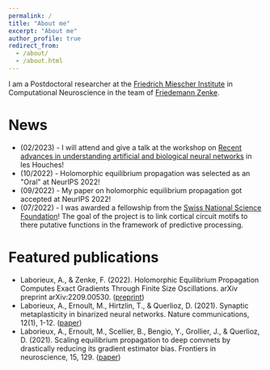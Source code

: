 ```yaml
---
permalink: /
title: "About me"
excerpt: "About me"
author_profile: true
redirect_from: 
  - /about/
  - /about.html
---
```

I am a Postdoctoral researcher at the [Friedrich Miescher Institute](https://fmi.ch) in Computational Neuroscience in the team of [Friedemann Zenke](https://zenkelab.org).

# News

  * (02/2023) - I will attend and give a talk at the workshop on [Recent advances in understanding artificial and biological neural networks](https://statphysneuro.github.io/) in les Houches!
  * (10/2022) - Holomorphic equilibrium propagation was selected as an "Oral" at NeurIPS 2022!
  * (09/2022) - My paper on holomorphic equilibrium propagation got accepted at NeurIPS 2022!
  * (07/2022) - I was awarded a fellowship from the [Swiss National Science Foundation](https://www.snf.ch/en)! The goal of the project is to link cortical circuit motifs to there putative functions in the framework of predictive processing.

# Featured publications

  * Laborieux, A., & Zenke, F. (2022). Holomorphic Equilibrium Propagation Computes Exact Gradients Through Finite Size Oscillations. arXiv preprint arXiv:2209.00530. ([preprint](https://arxiv.org/abs/2209.00530)) 
  * Laborieux, A., Ernoult, M., Hirtzlin, T., & Querlioz, D. (2021). Synaptic metaplasticity in binarized neural networks. Nature communications, 12(1), 1-12. ([paper](https://www.nature.com/articles/s41467-021-22768-y))
  * Laborieux, A., Ernoult, M., Scellier, B., Bengio, Y., Grollier, J., & Querlioz, D. (2021). Scaling equilibrium propagation to deep convnets by drastically reducing its gradient estimator bias. Frontiers in neuroscience, 15, 129. ([paper](https://www.frontiersin.org/articles/10.3389/fnins.2021.633674/full))
 
